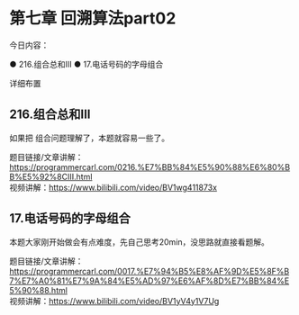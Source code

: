 # 第七章 回溯算法part02

今日内容： 

● 216.组合总和III
● 17.电话号码的字母组合

 详细布置 

## 216.组合总和III 

如果把 组合问题理解了，本题就容易一些了。 

题目链接/文章讲解：https://programmercarl.com/0216.%E7%BB%84%E5%90%88%E6%80%BB%E5%92%8CIII.html   
视频讲解：https://www.bilibili.com/video/BV1wg411873x

## 17.电话号码的字母组合 

本题大家刚开始做会有点难度，先自己思考20min，没思路就直接看题解。 

题目链接/文章讲解：https://programmercarl.com/0017.%E7%94%B5%E8%AF%9D%E5%8F%B7%E7%A0%81%E7%9A%84%E5%AD%97%E6%AF%8D%E7%BB%84%E5%90%88.html   
视频讲解：https://www.bilibili.com/video/BV1yV4y1V7Ug




